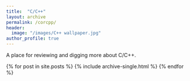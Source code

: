 ```yaml
---
title:  "C/C++"
layout: archive
permalink: /corcpp/
header:
  image: "/images/C++ wallpaper.jpg"
author_profile: true
---
```


A place for reviewing and digging more about C/C++.

{% for post in site.posts %}
  {% include archive-single.html %}
{% endfor %}

